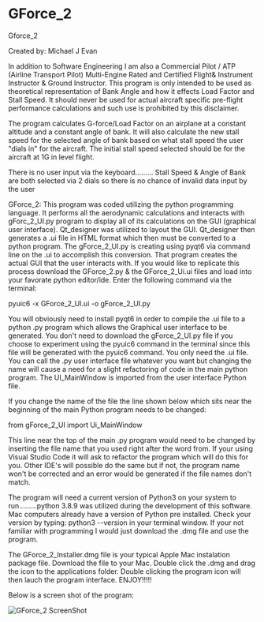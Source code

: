 # GForce_2

Gforce_2

Created by: Michael J Evan                                                               

In addition to Software Engineering I am also a Commercial Pilot / ATP (Airline Transport Pilot) Multi-Engine Rated and
Certified Flight& Instrument Instructor & Ground Instructor. This program is only intended to be used as theoretical representation of Bank Angle and how it effects Load Factor and Stall Speed. It should never be used for actual aircraft specific pre-flight performance calculations and such use is prohibited
by this disclaimer.

The program calculates G-force/Load Factor on an airplane at a constant altitude and a constant angle of bank. It will also calculate the new stall speed for the selected angle of bank based on what stall speed the user "dials in" for the aircraft. The initial stall speed selected should be for the aircraft at 1G in level flight.

There is no user input via the keyboard......... Stall Speed & Angle of Bank are both selected via 2 dials so there is no chance of invalid data input by the user

GForce_2: This program was coded utilizing the python programming language. It performs all the aerodynamic calculations and interacts with gForc_2_UI.py program to display all of its calculations on the GUI (graphical user interface). Qt_designer was utilized to layout the GUI. Qt_designer then generates a .ui file in HTML format which then must be converted to a python program. The gForce_2_UI.py is creating using pyqt6 via command line on the .ui to accomplish this conversion. That program creates the actual GUI that the user interacts with. If you would like to replicate this process download the GForce_2.py & the GForce_2_Ui.ui files and load into your favorate python editor/ide. Enter the following command via the terminal:

pyuic6 -x GForce_2_UI.ui -o gForce_2_UI.py

You will obviously need to install pyqt6 in order to compile the .ui file to a python .py program which allows the Graphical user interface to be generated. You don't need to download the gForce_2_UI.py file if you choose to experiment using the pyuic6 command in the terminal since this file will be generated with the pyuic6 command. You only need the .ui file.  You can call the .py user interface file whatever you want but changing the name will cause a need for a slight refactoring of code in the main python program. The UI_MainWindow is imported from the user interface Python file.

If you change the name of the file the line shown below which sits near the beginning of the main Python program needs to be changed:

from gForce_2_UI import Ui_MainWindow   

This line near the top of the main .py program would need to be changed by inserting the file name that you used right after the word from. 
If your using Visual Studio Code it will ask to refactor the program which will do this for you. Other IDE's will possible do the same but if not, the program name won't be corrected and an error would be generated if the file names don't match.

The program will need a current version of Python3 on your system to run.........python 3.8.9 was utilized during the development of this software. Mac computers already have a version of Python pre installed. Check your version by typing: python3 --version in your terminal window. If your not familiar with programming I would just download the .dmg file and use the program.

The GForce_2_Installer.dmg file is your typical Apple Mac instalation package file. Download the file to your Mac. Double click the .dmg and drag the
icon to the applications folder. Double clicking the program icon will then lauch the program interface. ENJOY!!!!!


Below is a screen shot of the program:

![GForce_2 ScreenShot](https://user-images.githubusercontent.com/49410936/163623163-b7338b71-79a0-46a7-a7da-ced7d99bc936.png)
